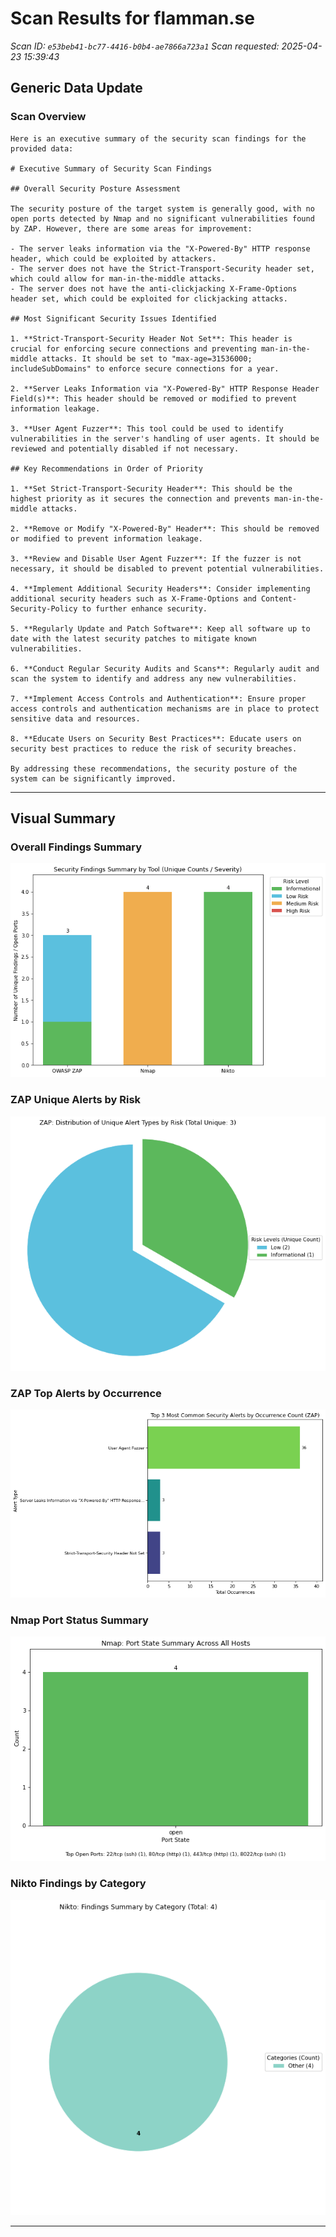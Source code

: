 # Scan Results for flamman.se

*Scan ID: `e53beb41-bc77-4416-b0b4-ae7866a723a1`*
*Scan requested: 2025-04-23 15:39:43*



## Generic Data Update

### Scan Overview

```
Here is an executive summary of the security scan findings for the provided data:

# Executive Summary of Security Scan Findings

## Overall Security Posture Assessment

The security posture of the target system is generally good, with no open ports detected by Nmap and no significant vulnerabilities found by ZAP. However, there are some areas for improvement:

- The server leaks information via the "X-Powered-By" HTTP response header, which could be exploited by attackers.
- The server does not have the Strict-Transport-Security header set, which could allow for man-in-the-middle attacks.
- The server does not have the anti-clickjacking X-Frame-Options header set, which could be exploited for clickjacking attacks.

## Most Significant Security Issues Identified

1. **Strict-Transport-Security Header Not Set**: This header is crucial for enforcing secure connections and preventing man-in-the-middle attacks. It should be set to "max-age=31536000; includeSubDomains" to enforce secure connections for a year.

2. **Server Leaks Information via "X-Powered-By" HTTP Response Header Field(s)**: This header should be removed or modified to prevent information leakage.

3. **User Agent Fuzzer**: This tool could be used to identify vulnerabilities in the server's handling of user agents. It should be reviewed and potentially disabled if not necessary.

## Key Recommendations in Order of Priority

1. **Set Strict-Transport-Security Header**: This should be the highest priority as it secures the connection and prevents man-in-the-middle attacks.

2. **Remove or Modify "X-Powered-By" Header**: This should be removed or modified to prevent information leakage.

3. **Review and Disable User Agent Fuzzer**: If the fuzzer is not necessary, it should be disabled to prevent potential vulnerabilities.

4. **Implement Additional Security Headers**: Consider implementing additional security headers such as X-Frame-Options and Content-Security-Policy to further enhance security.

5. **Regularly Update and Patch Software**: Keep all software up to date with the latest security patches to mitigate known vulnerabilities.

6. **Conduct Regular Security Audits and Scans**: Regularly audit and scan the system to identify and address any new vulnerabilities.

7. **Implement Access Controls and Authentication**: Ensure proper access controls and authentication mechanisms are in place to protect sensitive data and resources.

8. **Educate Users on Security Best Practices**: Educate users on security best practices to reduce the risk of security breaches.

By addressing these recommendations, the security posture of the system can be significantly improved.
```

---



## Visual Summary

### Overall Findings Summary
![Overall Findings Summary](/scan_results/e53beb41-bc77-4416-b0b4-ae7866a723a1/0_summary_findings.png)

### ZAP Unique Alerts by Risk
![ZAP Unique Alerts by Risk](/scan_results/e53beb41-bc77-4416-b0b4-ae7866a723a1/1_zap_risk_distribution.png)

### ZAP Top Alerts by Occurrence
![ZAP Top Alerts by Occurrence](/scan_results/e53beb41-bc77-4416-b0b4-ae7866a723a1/2_zap_alert_counts.png)

### Nmap Port Status Summary
![Nmap Port Status Summary](/scan_results/e53beb41-bc77-4416-b0b4-ae7866a723a1/4_nmap_port_status.png)

### Nikto Findings by Category
![Nikto Findings by Category](/scan_results/e53beb41-bc77-4416-b0b4-ae7866a723a1/5_nikto_findings.png)

---

